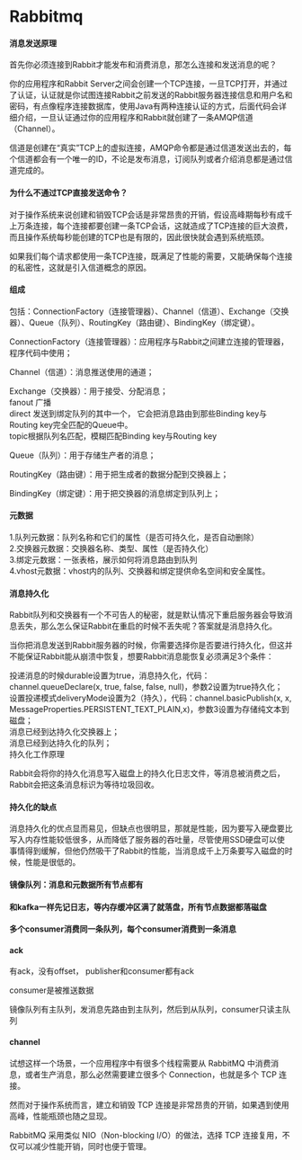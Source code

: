 # Rabbitmq

#### 消息发送原理

首先你必须连接到Rabbit才能发布和消费消息，那怎么连接和发送消息的呢？  

你的应用程序和Rabbit Server之间会创建一个TCP连接，一旦TCP打开，并通过了认证，认证就是你试图连接Rabbit之前发送的Rabbit服务器连接信息和用户名和密码，有点像程序连接数据库，使用Java有两种连接认证的方式，后面代码会详细介绍，一旦认证通过你的应用程序和Rabbit就创建了一条AMQP信道（Channel）。  
  
信道是创建在“真实”TCP上的虚拟连接，AMQP命令都是通过信道发送出去的，每个信道都会有一个唯一的ID，不论是发布消息，订阅队列或者介绍消息都是通过信道完成的。  

#### 为什么不通过TCP直接发送命令？  
对于操作系统来说创建和销毁TCP会话是非常昂贵的开销，假设高峰期每秒有成千上万条连接，每个连接都要创建一条TCP会话，这就造成了TCP连接的巨大浪费，而且操作系统每秒能创建的TCP也是有限的，因此很快就会遇到系统瓶颈。  

如果我们每个请求都使用一条TCP连接，既满足了性能的需要，又能确保每个连接的私密性，这就是引入信道概念的原因。  

#### 组成
包括：ConnectionFactory（连接管理器）、Channel（信道）、Exchange（交换器）、Queue（队列）、RoutingKey（路由键）、BindingKey（绑定键）。  

ConnectionFactory（连接管理器）：应用程序与Rabbit之间建立连接的管理器，程序代码中使用；  

Channel（信道）：消息推送使用的通道；  

Exchange（交换器）：用于接受、分配消息；  
  fanout 广播  
  direct 发送到绑定队列的其中一个， 它会把消息路由到那些Binding key与Routing key完全匹配的Queue中。  
  topic根据队列名匹配，模糊匹配Binding key与Routing key

Queue（队列）：用于存储生产者的消息；  

RoutingKey（路由键）：用于把生成者的数据分配到交换器上；  

BindingKey（绑定键）：用于把交换器的消息绑定到队列上；  



#### 元数据
1.队列元数据：队列名称和它们的属性（是否可持久化，是否自动删除）   
2.交换器元数据：交换器名称、类型、属性（是否持久化）   
3.绑定元数据：一张表格，展示如何将消息路由到队列   
4.vhost元数据：vhost内的队列、交换器和绑定提供命名空间和安全属性。   

#### 消息持久化
Rabbit队列和交换器有一个不可告人的秘密，就是默认情况下重启服务器会导致消息丢失，那么怎么保证Rabbit在重启的时候不丢失呢？答案就是消息持久化。  

当你把消息发送到Rabbit服务器的时候，你需要选择你是否要进行持久化，但这并不能保证Rabbit能从崩溃中恢复，想要Rabbit消息能恢复必须满足3个条件：  

投递消息的时候durable设置为true，消息持久化，代码：channel.queueDeclare(x, true, false, false, null)，参数2设置为true持久化；  
设置投递模式deliveryMode设置为2（持久），代码：channel.basicPublish(x, x, MessageProperties.PERSISTENT_TEXT_PLAIN,x)，参数3设置为存储纯文本到磁盘；  
消息已经到达持久化交换器上；  
消息已经到达持久化的队列；  
持久化工作原理  

Rabbit会将你的持久化消息写入磁盘上的持久化日志文件，等消息被消费之后，Rabbit会把这条消息标识为等待垃圾回收。

#### 持久化的缺点

消息持久化的优点显而易见，但缺点也很明显，那就是性能，因为要写入硬盘要比写入内存性能较低很多，从而降低了服务器的吞吐量，尽管使用SSD硬盘可以使事情得到缓解，但他仍然吸干了Rabbit的性能，当消息成千上万条要写入磁盘的时候，性能是很低的。


#### 镜像队列：消息和元数据所有节点都有

#### 和kafka一样先记日志，等内存缓冲区满了就落盘，所有节点数据都落磁盘

#### 多个consumer消费同一条队列，每个consumer消费到一条消息

#### ack
有ack，没有offset， publisher和consumer都有ack

consumer是被推送数据

镜像队列有主队列，发消息先路由到主队列，然后到从队列，consumer只读主队列

#### channel
试想这样一个场景，一个应用程序中有很多个线程需要从 RabbitMQ 中消费消息，或者生产消息，那么必然需要建立很多个 Connection，也就是多个 TCP 连接。

然而对于操作系统而言，建立和销毁 TCP 连接是非常昂贵的开销，如果遇到使用高峰，性能瓶颈也随之显现。

RabbitMQ 采用类似 NIO（Non-blocking I/O）的做法，选择 TCP 连接复用，不仅可以减少性能开销，同时也便于管理。

